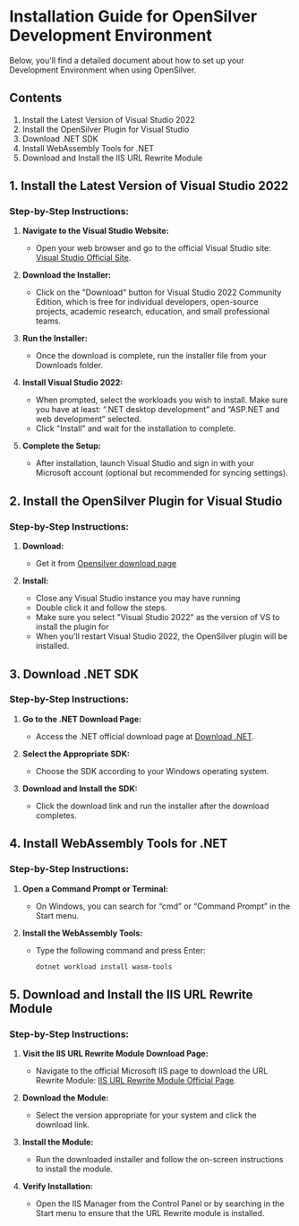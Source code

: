 # Installation Guide for OpenSilver Development Environment

Below, you'll find a detailed document about how to set up your Development Environment when using OpenSilver.

## Contents
1. Install the Latest Version of Visual Studio 2022
2. Install the OpenSilver Plugin for Visual Studio
3. Download .NET SDK
4. Install WebAssembly Tools for .NET
5. Download and Install the IIS URL Rewrite Module

## 1. Install the Latest Version of Visual Studio 2022

### Step-by-Step Instructions:
1. **Navigate to the Visual Studio Website:**
   - Open your web browser and go to the official Visual Studio site: [Visual Studio Official Site](https://visualstudio.microsoft.com/vs/).

2. **Download the Installer:**
   - Click on the "Download" button for Visual Studio 2022 Community Edition, which is free for individual developers, open-source projects, academic research, education, and small professional teams.

3. **Run the Installer:**
   - Once the download is complete, run the installer file from your Downloads folder.

4. **Install Visual Studio 2022:**
   - When prompted, select the workloads you wish to install. Make sure you have at least: “.NET desktop development” and “ASP.NET and web development” selected.
   - Click "Install" and wait for the installation to complete.

5. **Complete the Setup:**
   - After installation, launch Visual Studio and sign in with your Microsoft account (optional but recommended for syncing settings).

## 2. Install the OpenSilver Plugin for Visual Studio

### Step-by-Step Instructions:
1. **Download:**
   - Get it from [Opensilver download page](https://forms.opensilver.net/download.aspx)

2. **Install:**
   - Close any Visual Studio instance you may have running
   - Double click it and follow the steps.
   - Make sure you select "Visual Studio 2022" as the version of VS to install the plugin for
   - When you'll restart Visual Studio 2022, the OpenSilver plugin will be installed.

## 3. Download .NET SDK

### Step-by-Step Instructions:
1. **Go to the .NET Download Page:**
   - Access the .NET official download page at [Download .NET](https://dotnet.microsoft.com/en-us/download).

2. **Select the Appropriate SDK:**
   - Choose the SDK according to your Windows operating system.

3. **Download and Install the SDK:**
   - Click the download link and run the installer after the download completes.

## 4. Install WebAssembly Tools for .NET

### Step-by-Step Instructions:
1. **Open a Command Prompt or Terminal:**
   - On Windows, you can search for “cmd” or “Command Prompt” in the Start menu.

2. **Install the WebAssembly Tools:**
   - Type the following command and press Enter:
     ```bash
     dotnet workload install wasm-tools
     ```

## 5. Download and Install the IIS URL Rewrite Module

### Step-by-Step Instructions:
1. **Visit the IIS URL Rewrite Module Download Page:**
   - Navigate to the official Microsoft IIS page to download the URL Rewrite Module: [IIS URL Rewrite Module Official Page](https://www.iis.net/downloads/microsoft/url-rewrite).

2. **Download the Module:**
   - Select the version appropriate for your system and click the download link.

3. **Install the Module:**
   - Run the downloaded installer and follow the on-screen instructions to install the module.

4. **Verify Installation:**
   - Open the IIS Manager from the Control Panel or by searching in the Start menu to ensure that the URL Rewrite module is installed.


